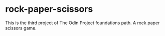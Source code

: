 # rock-paper-scissors
This is the third project of The Odin Project foundations path. A rock paper scissors game.
